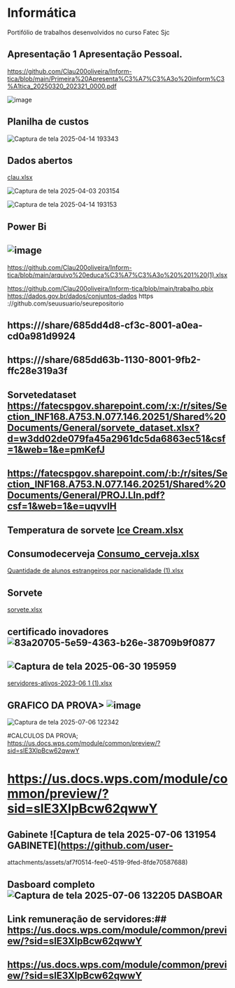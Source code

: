 # Informática
Portifólio de trabalhos desenvolvidos no curso Fatec Sjc
## Apresentação 1 Apresentação  Pessoal.
https://github.com/Clau200oliveira/Inform-tica/blob/main/Primeira%20Apresenta%C3%A7%C3%A3o%20inform%C3%A1tica_20250320_202321_0000.pdf

![image](https://github.com/user-attachments/assets/bedff12e-cfde-43e4-91d5-78a5a09c7d49)

## Planilha de custos

![Captura de tela 2025-04-14 193343](https://github.com/user-attachments/assets/4b3dad1a-c2f5-4b13-acee-284e49365227)

## Dados abertos

[clau.xlsx](https://github.com/user-attachments/files/19596223/clau.xlsx)


![Captura de tela 2025-04-03 203154](https://github.com/user-attachments/assets/894cc41d-e40e-4a46-bef6-6eadec786a56)

![Captura de tela 2025-04-14 193153](https://github.com/user-attachments/assets/3a831e77-1fdd-4cb9-96e7-503b01eed91c)

## Power Bi

## ![image](https://github.com/user-attachments/assets/941c587a-175f-4c06-b776-68de6fd028c2)

 https://github.com/Clau200oliveira/Inform-tica/blob/main/arquivo%20educa%C3%A7%C3%A3o%20%201%20(1).xlsx

https://github.com/Clau200oliveira/Inform-tica/blob/main/trabalho.pbix
https://dados.gov.br/dados/conjuntos-dados
https ://github.com/seuusuario/seurepositorio

## https:///share/685dd4d8-cf3c-8001-a0ea-cd0a981d9924

## https:///share/685dd63b-1130-8001-9fb2-ffc28e319a3f


## Sorvetedataset https://fatecspgov.sharepoint.com/:x:/r/sites/Section_INF168.A753.N.077.146.20251/Shared%20Documents/General/sorvete_dataset.xlsx?d=w3dd02de079fa45a2961dc5da6863ec51&csf=1&web=1&e=pmKefJ

## https://fatecspgov.sharepoint.com/:b:/r/sites/Section_INF168.A753.N.077.146.20251/Shared%20Documents/General/PROJ.LIn.pdf?csf=1&web=1&e=uqvvIH

## Temperatura de sorvete [Ice Cream.xlsx](https://github.com/user-attachments/files/20965450/Ice.Cream.xlsx)

## Consumodecerveja [Consumo_cerveja.xlsx](https://github.com/user-attachments/files/20965469/Consumo_cerveja.xlsx) 

[Quantidade de alunos estrangeiros por nacionalidade (1).xlsx](https://github.com/user-attachments/files/20965495/Quantidade.de.alunos.estrangeiros.por.nacionalidade.1.xlsx)

## Sorvete 
[sorvete.xlsx](https://github.com/user-attachments/files/20965505/sorvete.xlsx)


## certificado inovadores ![83a20705-5e59-4363-b26e-38709b9f0877](https://github.com/user-attachments/assets/07bd624b-677e-40d8-a876-81ab6c2d020b)


## ![Captura de tela 2025-06-30 195959](https://github.com/user-attachments/assets/ad550c5f-6ddc-4846-a9c8-c949b5e28401)


[servidores-ativos-2023-06 1 (1).xlsx](https://github.com/user-attachments/files/21048765/servidores-ativos-2023-06.1.1.xlsx)




## GRAFICO DA PROVA> ![image](https://github.com/user-attachments/assets/dac3b31c-5859-4136-95df-9e1c7a783a53)
![Captura de tela 2025-07-06 122342](https://github.com/user-attachments/assets/b7838c7f-9597-4f74-9b1c-951355392269)

#CALCULOS DA PROVA; https://us.docs.wps.com/module/common/preview/?sid=sIE3XlpBcw62qwwY
# https://us.docs.wps.com/module/common/preview/?sid=sIE3XlpBcw62qwwY


## Gabinete ![Captura de tela 2025-07-06 131954 GABINETE](https://github.com/user-
attachments/assets/af7f0514-fee0-4519-9fed-8fde70587688)

## Dasboard completo ![Captura de tela 2025-07-06 132205 DASBOAR](https://github.com/user-attachments/assets/5c7c58e2-ace7-4d20-ac60-80c86b68a345)

## Link remuneração de servidores:## https://us.docs.wps.com/module/common/preview/?sid=sIE3XlpBcw62qwwY

## https://us.docs.wps.com/module/common/preview/?sid=sIE3XlpBcw62qwwY



